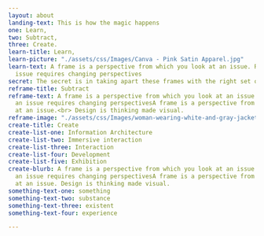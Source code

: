 ```yaml
---
layout: about
landing-text: This is how the magic happens
one: Learn,
two: Subtract,
three: Create.
learn-title: Learn,
learn-picture: "./assets/css/Images/Canva - Pink Satin Apparel.jpg"
learn-text: A frame is a perspective from which you look at an issue. Reframing an
  issue requires changing perspectives
secret: The secret is in taking apart these frames with the right set of tools.
reframe-title: Subtract
reframe-text: A frame is a perspective from which you look at an issue. Reframing
  an issue requires changing perspectivesA frame is a perspective from which you look
  at an issue.<br> Design is thinking made visual.
reframe-image: "./assets/css/Images/woman-wearing-white-and-gray-jacket-1070029.jpg"
create-title: Create
create-list-one: Information Architecture
create-list-two: Immersive interaction
create-list-three: Interaction
create-list-four: Development
create-list-five: Exhibition
create-blurb: A frame is a perspective from which you look at an issue. Reframing
  an issue requires changing perspectivesA frame is a perspective from which you look
  at an issue. Design is thinking made visual.
something-text-one: something
something-text-two: substance
something-text-three: existent
something-text-four: experience

---
```

